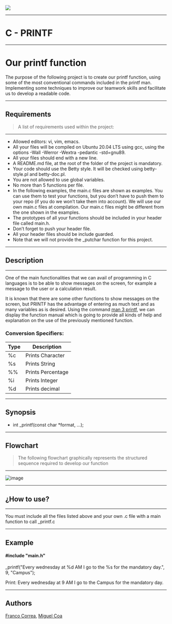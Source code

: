 ![](https://static.wixstatic.com/media/aaf0fb_44565f883075417ab38af433fbc0334b~mv2.png/v1/fill/w_320,h_320,al_c,q_85,usm_0.66_1.00_0.01,enc_auto/aaf0fb_44565f883075417ab38af433fbc0334b~mv2.png)

***
# C - PRINTF
***

# Our printf function
The purpose of the following project is to create our printf function, using some of the most conventional commands included in the printf man.  Implementing some techniques to improve our teamwork skills and facilitate us to develop a readable code.

***
## Requirements
> A list of requirements used within the project:
***

* Allowed editors: vi, vim, emacs.
* All your files will be compiled on Ubuntu 20.04 LTS using gcc, using the options -Wall -Werror -Wextra -pedantic -std=gnu89.
* All your files should end with a new line.
* A README.md file, at the root of the folder of the project is mandatory.
* Your code should use the Betty style. It will be checked using betty-style.pl and betty-doc.pl.
* You are not allowed to use global variables.
* No more than 5 functions per file.
* In the following examples, the main.c files are shown as examples. You can use them to test your functions, but you don’t have to push them to your repo (if you do we won’t take them into account). We will use our own main.c files at compilation. Our main.c files might be different from the one shown in the examples.
* The prototypes of all your functions should be included in your header file called main.h.
* Don’t forget to push your header file.
* All your header files should be include guarded.
* Note that we will not provide the _putchar function for this project.

***
## Description
***
One of the main functionalities that we can avail of programming in C languages is to be able to show messages on the screen, for example a message to the user or a calculation result.

It is known that there are some other functions to show messages on the screen, but PRINTF has the advantage of entering as much text and as many variables as is desired. Using the command [man 3 printf](https://man7.org/linux/man-pages/man3/printf.3.html), we can display the function manual which is going to provide all kinds of help and explanation on the use of the previously mentioned function.

### Conversion Specifiers:

| Type | Description |
| ---- | --------|
| %c | Prints Character |
| %s | Prints String |
| %% | Prints Percentage |
| %i | Prints Integer |
| %d | Prints decimal |

***
## Synopsis

+ int _printf(const char *format, ...);

***
## Flowchart
> The following flowchart graphically represents the structured sequence required to develop our function
***
![image](https://user-images.githubusercontent.com/116041359/229371267-867cd926-2c77-4cef-bc6c-b836b5d9abf1.png)

***
## ¿How to use?
***
You must include all the files listed above and your own .c file with a main function to call _printf.c

***
## Example
#### #include "main.h"

_printf("Every wednesday at %d AM I go to the %s for the mandatory day.", 9, "Campus");

Print: Every wednesday at 9 AM I go to the Campus for the mandatory day.

***
## Authors
[Franco Correa](https://github.com/Francorr1), [Miguel Coa](https://github.com/Macj04)

